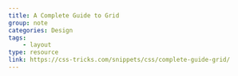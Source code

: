 ```yaml
---
title: A Complete Guide to Grid
group: note
categories: Design
tags:
    - layout
type: resource
link: https://css-tricks.com/snippets/css/complete-guide-grid/
---
```

